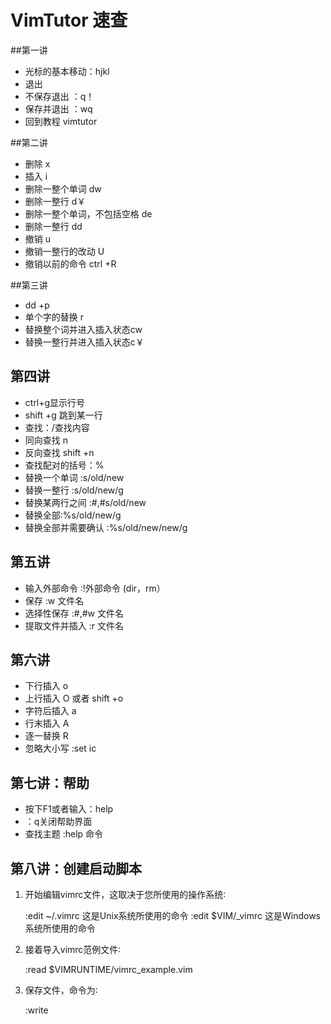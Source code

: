 # VimTutor 速查

##第一讲

* 光标的基本移动：hjkl
* 退出
* 不保存退出  ：q！
* 保存并退出  ：wq
* 回到教程 vimtutor

##第二讲

* 删除 x
* 插入 i
* 删除一整个单词 dw
* 删除一整行 d￥
* 删除一整个单词，不包括空格 de
* 删除一整行 dd
* 撤销 u
* 撤销一整行的改动 U
* 撤销以前的命令 ctrl +R

##第三讲

* dd +p
* 单个字的替换 r
* 替换整个词并进入插入状态cw
* 替换一整行并进入插入状态c￥

## 第四讲

* ctrl+g显示行号
* shift +g 跳到某一行
* 查找：/查找内容
* 同向查找 n
* 反向查找 shift +n
* 查找配对的括号：%
* 替换一个单词 :s/old/new
* 替换一整行 :s/old/new/g
* 替换某两行之间 :#,#s/old/new
* 替换全部:%s/old/new/g
* 替换全部并需要确认 :%s/old/new/new/g

## 第五讲

* 输入外部命令 :!外部命令 (dir，rm）
* 保存  :w 文件名
* 选择性保存  :#,#w 文件名
* 提取文件并插入  :r 文件名

## 第六讲

* 下行插入 o
* 上行插入 O 或者 shift +o
* 字符后插入 a
* 行末插入 A
* 逐一替换 R
* 忽略大小写 :set ic

## 第七讲：帮助

* 按下F1或者输入：help
* ：q关闭帮助界面
* 查找主题 :help 命令

## 第八讲：创建启动脚本

  1. 开始编辑vimrc文件，这取决于您所使用的操作系统∶

     :edit ~/.vimrc 这是Unix系统所使用的命令
     :edit $VIM/_vimrc 这是Windows系统所使用的命令

  2. 接着导入vimrc范例文件∶

     :read $VIMRUNTIME/vimrc_example.vim

  3. 保存文件，命令为∶

     :write

